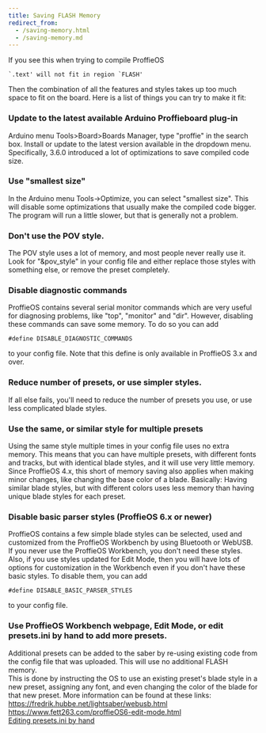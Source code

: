 ```yaml
---
title: Saving FLASH Memory
redirect_from:
  - /saving-memory.html
  - /saving-memory.md
---
```

If you see this when trying to compile ProffieOS

    `.text' will not fit in region `FLASH'

Then the combination of all the features and styles takes up too much space to fit on the board. Here is a list of things you can try to make it fit:

### Update to the latest available Arduino Proffieboard plug-in
Arduino menu Tools>Board>Boards Manager, type "proffie" in the search box. Install or update to the latest version available in the dropdown menu. Specifically, 3.6.0 introduced a lot of optimizations to save compiled code size.

### Use "smallest size"
In the Arduino menu Tools->Optimize, you can select "smallest size". This will disable some optimizations that usually make the compiled code bigger. The program will run a little slower, but that is generally not a problem.

### Don't use the POV style.
The POV style uses a lot of memory, and most people never really use it. Look for "&pov_style" in your config file and either replace those styles with something else, or remove the preset completely.

### Disable diagnostic commands
ProffieOS contains several serial monitor commands which are very useful for diagnosing problems, like "top", "monitor" and "dir". However, disabling these commands can save some memory. To do so you can add

    #define DISABLE_DIAGNOSTIC_COMMANDS

to your config file. Note that this define is only available in ProffieOS 3.x and over.

### Reduce number of presets, or use simpler styles.
If all else fails, you'll need to reduce the number of presets you use, or use less complicated blade styles.

### Use the same, or similar style for multiple presets
Using the same style multiple times in your config file uses no extra memory. This means that you can have multiple presets, with different fonts and tracks, but with identical blade styles, and it will use very little memory. Since ProffieOS 4.x, this short of memory saving also applies when making minor changes, like changing the base color of a blade. Basically: Having similar blade styles, but with different colors uses less memory than having unique blade styles for each preset.

### Disable basic parser styles  (ProffieOS 6.x or newer)
ProffieOS contains a few simple blade styles can be selected, used and customized from the ProffieOS Workbench by using Bluetooth or WebUSB.  If you never use the ProffieOS Workbench, you don't need these styles. Also, if you use styles updated for Edit Mode, then you will have lots of options for customization in the Workbench even if you don't have these basic styles. To disable them, you can add

    #define DISABLE_BASIC_PARSER_STYLES

to your config file.

### Use ProffieOS Workbench webpage, Edit Mode, or edit presets.ini by hand to add more presets.
Additional presets can be added to the saber by re-using existing code from the config file that was uploaded.
This will use no additional FLASH memory.  
This is done by instructing the OS to use an existing preset's blade style in a new preset, assigning any font, and even changing the color of the blade for that new preset. More information can be found at these links:  
https://fredrik.hubbe.net/lightsaber/webusb.html  
https://www.fett263.com/proffieOS6-edit-mode.html  
[Editing presets.ini by hand](howto/editing-presets.ini-by-hand.md)

